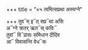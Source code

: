 +++
title = "०५ त्वमित्सप्रथा अस्यग्ने"

+++
तुव᳓म् इ᳓त् सप्र᳓था असि  
अ᳓ग्ने त्रातर् ऋत᳓स् कविः᳓  
तुवां᳓ वि᳓प्रासः समिधान दीदिव  
आ᳓ विवासन्ति वेध᳓सः